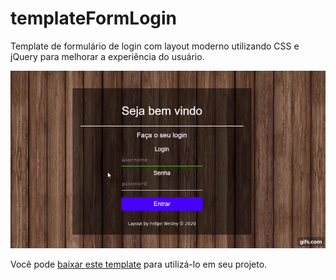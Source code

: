 # templateFormLogin
Template de formulário de login com layout moderno utilizando CSS e jQuery para melhorar a experiência do usuário. 

![Output sample](https://github.com/felipewesley/templateFormLogin/raw/master/img/sample.gif)

Você pode [baixar este template][1] para utilizá-lo em seu projeto. 

  [1]: https://github.com/felipewesley/templateFormLogin/archive/master.zip
